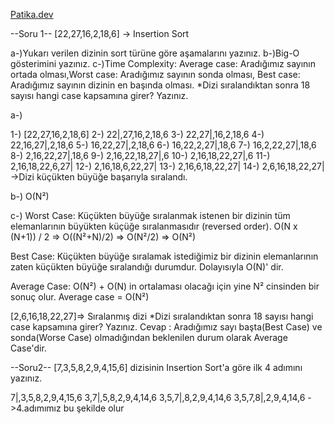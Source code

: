 [Patika.dev](https://app.patika.dev)

--Soru 1--
[22,27,16,2,18,6] -> Insertion Sort

a-)Yukarı verilen dizinin sort türüne göre aşamalarını yazınız.
b-)Big-O gösterimini yazınız.
c-)Time Complexity: Average case: Aradığımız sayının ortada olması,Worst case: Aradığımız sayının sonda olması, Best case: Aradığımız sayının dizinin en başında olması.
*Dizi sıralandıktan sonra 18 sayısı hangi case kapsamına girer? Yazınız.

a-)

1-) [22,27,16,2,18,6]
2-) 22|,27,16,2,18,6
3-) 22,27|,16,2,18,6
4-) 22,16,27|,2,18,6
5-) 16,22,27|,2,18,6
6-) 16,22,2,27|,18,6
7-) 16,2,22,27|,18,6
8-) 2,16,22,27|,18,6
9-) 2,16,22,18,27|,6
10-) 2,16,18,22,27|,6
11-) 2,16,18,22,6,27|
12-) 2,16,18,6,22,27|
13-) 2,16,6,18,22,27|
14-) 2,6,16,18,22,27| ->Dizi küçükten büyüğe başarıyla sıralandı.

b-)
O(N²)

c-)
Worst Case:
Küçükten büyüğe sıralanmak istenen bir dizinin tüm elemanlarının büyükten küçüğe sıralanmasıdır (reversed order).
O(N x (N+1)) / 2 => O((N²+N)/2) => O(N²/2) => O(N²)

Best Case:
Küçükten büyüğe sıralamak istediğimiz bir dizinin elemanlarının zaten küçükten büyüğe sıralandığı durumdur.
Dolayısıyla O(N)' dir.

Average Case:
O(N²) + O(N) in ortalaması olacağı için yine N² cinsinden bir sonuç olur. Average case = O(N²)

[2,6,16,18,22,27]=> Sıralanmış dizi
*Dizi sıralandıktan sonra 18 sayısı hangi case kapsamına girer? Yazınız.
Cevap : Aradığımız sayı başta(Best Case) ve sonda(Worse Case) olmadığından beklenilen durum olarak Average Case'dir.

--Soru2--
[7,3,5,8,2,9,4,15,6] dizisinin Insertion Sort'a göre ilk 4 adımını yazınız.

7|,3,5,8,2,9,4,15,6
3,7|,5,8,2,9,4,14,6
3,5,7|,8,2,9,4,14,6
3,5,7,8|,2,9,4,14,6 ->4.adımımız bu şekilde olur

